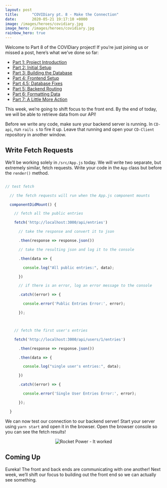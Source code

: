```yaml
---
layout: post
title:      "COVIDiary pt. 8 - Make the Connection"
date:       2020-05-21 19:17:10 +0000
image: /images/heroes/covidiary.jpg
image_hero: /images/heroes/covidiary.jpg
rainbow_hero: true
---
```



Welcome to Part 8 of the COVIDiary project! If you’re just joining us or missed a post, here’s what we’ve done so far:


- [Part 1: Project Introduction](/articles/covidiary-a-rails-react-project)
- [Part 2: Initial Setup](/articles/covidiary-pt-2-initial-setup)
- [Part 3: Building the Database](/articles/covidiary-pt-3-building-the-database)
- [Part 4: Frontend Setup](/articles/covidiary-pt-4-frontend-setup)
- [Part 4.5: Database Fixes](/articles/covidiary-pt-4.5-database-fixes)
- [Part 5: Backend Routing](/articles/covidiary-pt-5-backend-routing)
- [Part 6: Formatting Data](/articles/covidiary-pt-6-formatting-data)
- [Part 7: A Little More Action](/articles/covidiary-pt-7-a-little-more-action)

This week, we’re going to shift focus to the front end. By the end of today, we will be able to retrieve data from our API!

Before we write any code, make sure your backend server is running. In `CD-api`, run `rails s` to fire it up. Leave that running and open your `CD-Client` repository in another window.


## Write Fetch Requests

We’ll be working solely in `/src/App.js` today. We will write two separate, but extremely similar, fetch requests. Write your code in the `App` class but before the `render()` method.

```javascript

// test fetch

  // the fetch requests will run when the App.js component mounts

  componentDidMount() {

    // fetch all the public entries

    fetch('http://localhost:3000/api/entries')

      // take the response and convert it to json

      .then(response => response.json())

      // take the resulting json and log it to the console

      .then(data => {

        console.log("All public entries:", data);

      })

      // if there is an error, log an error message to the console

      .catch((error) => {

        console.error('Public Entries Error:', error);

      });



    // fetch the first user's entries

    fetch('http://localhost:3000/api/users/1/entries')

      .then(response => response.json())

      .then(data => {

        console.log("single user's entries:", data);

      })

      .catch((error) => {

        console.error('Single User Entries Error:', error);

      });

  }

```

We can now test our connection to our backend server! Start your server using `yarn start` and open it in the browser. Open the browser console so you can see the fetch results!

<center>
<img alt="Rocket Power - It worked" src="https://media.giphy.com/media/xT1R9XQAtJN7SIrSjC/giphy.gif">
</center>


## Coming Up

Eureka! The front and back ends are communicating with one another! Next week, we’ll shift our focus to building out the front end so we can actually see something.
